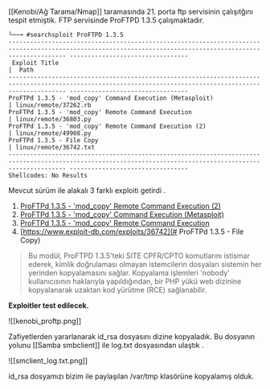 [[Kenobi/Ağ Tarama/Nmap]] taramasında 21. porta ftp servisinin çalışıtğını tespit etmiştik. FTP servisinde   ProFTPD 1.3.5 çalışmaktadır. 


```
└──╼ #searchsploit ProFTPD 1.3.5
------------------------------------------------------------------------------------------------------------------------------------------------------------ ---------------------------------
 Exploit Title                                                                                                                                              |  Path
------------------------------------------------------------------------------------------------------------------------------------------------------------ ---------------------------------
ProFTPd 1.3.5 - 'mod_copy' Command Execution (Metasploit)                                                                                                   | linux/remote/37262.rb
ProFTPd 1.3.5 - 'mod_copy' Remote Command Execution                                                                                                         | linux/remote/36803.py
ProFTPd 1.3.5 - 'mod_copy' Remote Command Execution (2)                                                                                                     | linux/remote/49908.py
ProFTPd 1.3.5 - File Copy                                                                                                                                   | linux/remote/36742.txt
------------------------------------------------------------------------------------------------------------------------------------------------------------ ---------------------------------
Shellcodes: No Results
```

Mevcut sürüm ile alakalı 3 farklı exploiti getirdi . 

1. [ProFTPd 1.3.5 - 'mod_copy' Remote Command Execution (2)](https://www.exploit-db.com/exploits/49908)
2. [ProFTPd 1.3.5 - 'mod_copy' Command Execution (Metasploit)](https://www.exploit-db.com/exploits/37262)
3. [ProFTPd 1.3.5 - 'mod_copy' Remote Command Execution](https://www.exploit-db.com/exploits/36803)
4. [https://www.exploit-db.com/exploits/36742](# ProFTPd 1.3.5 - File Copy)


>Bu modül, ProFTPD 1.3.5'teki SITE CPFR/CPTO komutlarını istismar ederek, kimlik doğrulaması olmayan istemcilerin dosyaları sistemin her yerinden kopyalamasını sağlar. Kopyalama işlemleri 'nobody' kullanıcısının haklarıyla yapıldığından, bir PHP yükü web dizinine kopyalanarak uzaktan kod yürütme (RCE) sağlanabilir.


 **Exploitler test edilecek.**


![[kenobi_proftp.png]]


Zafiyetlerden yararlanarak id_rsa dosyasını dizine kopyaladık. Bu dosyanın yolunu [[Samba smbclient]] ile log.txt dosyasından ulaştık .

![[smclient_log.txt.png]]

id_rsa dosyamızı bizim ile paylaşılan /var/tmp klasörüne kopyalamış olduk. 